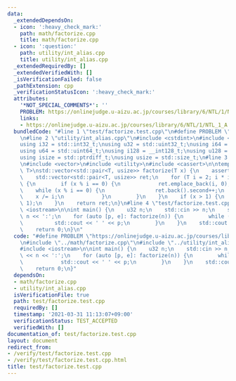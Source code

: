 ```yaml
---
data:
  _extendedDependsOn:
  - icon: ':heavy_check_mark:'
    path: math/factorize.cpp
    title: math/factorize.cpp
  - icon: ':question:'
    path: utility/int_alias.cpp
    title: utility/int_alias.cpp
  _extendedRequiredBy: []
  _extendedVerifiedWith: []
  _isVerificationFailed: false
  _pathExtension: cpp
  _verificationStatusIcon: ':heavy_check_mark:'
  attributes:
    '*NOT_SPECIAL_COMMENTS*': ''
    PROBLEM: https://onlinejudge.u-aizu.ac.jp/courses/library/6/NTL/1/NTL_1_A
    links:
    - https://onlinejudge.u-aizu.ac.jp/courses/library/6/NTL/1/NTL_1_A
  bundledCode: "#line 1 \"test/factorize.test.cpp\"\n#define PROBLEM \"https://onlinejudge.u-aizu.ac.jp/courses/library/6/NTL/1/NTL_1_A\"\
    \n#line 2 \"utility/int_alias.cpp\"\n#include <cstdint>\n#include <cstddef>\n\n\
    using i32 = std::int32_t;\nusing u32 = std::uint32_t;\nusing i64 = std::int64_t;\n\
    using u64 = std::uint64_t;\nusing i128 = __int128_t;\nusing u128 = __uint128_t;\n\
    using isize = std::ptrdiff_t;\nusing usize = std::size_t;\n#line 3 \"math/factorize.cpp\"\
    \n#include <vector>\n#include <utility>\n#include <cassert>\n\ntemplate <class\
    \ T>\nstd::vector<std::pair<T, usize>> factorize(T x) {\n    assert(x > 0);\n\
    \    std::vector<std::pair<T, usize>> ret;\n    for (T i = 2; i * i <= x; ++i)\
    \ {\n        if (x % i == 0) {\n            ret.emplace_back(i, 0);\n        \
    \    while (x % i == 0) {\n                ret.back().second++;\n            \
    \    x /= i;\n            }\n        }\n    }\n    if (x > 1) {\n        ret.emplace_back(x,\
    \ 1);\n    }\n    return ret;\n}\n#line 4 \"test/factorize.test.cpp\"\n#include\
    \ <iostream>\n\nint main() {\n    u32 n;\n    std::cin >> n;\n    std::cout <<\
    \ n << ':';\n    for (auto [p, e]: factorize(n)) {\n        while (e--) {\n  \
    \          std::cout << ' ' << p;\n        }\n    }\n    std::cout << '\\n';\n\
    \    return 0;\n}\n"
  code: "#define PROBLEM \"https://onlinejudge.u-aizu.ac.jp/courses/library/6/NTL/1/NTL_1_A\"\
    \n#include \"../math/factorize.cpp\"\n#include \"../utility/int_alias.cpp\"\n\
    #include <iostream>\n\nint main() {\n    u32 n;\n    std::cin >> n;\n    std::cout\
    \ << n << ':';\n    for (auto [p, e]: factorize(n)) {\n        while (e--) {\n\
    \            std::cout << ' ' << p;\n        }\n    }\n    std::cout << '\\n';\n\
    \    return 0;\n}"
  dependsOn:
  - math/factorize.cpp
  - utility/int_alias.cpp
  isVerificationFile: true
  path: test/factorize.test.cpp
  requiredBy: []
  timestamp: '2021-03-31 11:13:07+09:00'
  verificationStatus: TEST_ACCEPTED
  verifiedWith: []
documentation_of: test/factorize.test.cpp
layout: document
redirect_from:
- /verify/test/factorize.test.cpp
- /verify/test/factorize.test.cpp.html
title: test/factorize.test.cpp
---
```

